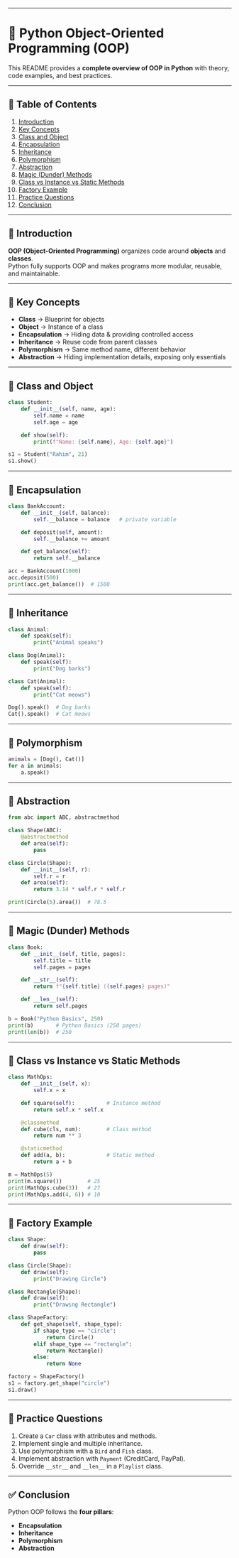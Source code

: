
---
# 🐍 Python Object-Oriented Programming (OOP)

This README provides a **complete overview of OOP in Python** with theory, code examples, and best practices.

---

## 📑 Table of Contents
1. [Introduction](#introduction)
2. [Key Concepts](#key-concepts)
3. [Class and Object](#class-and-object)
4. [Encapsulation](#encapsulation)
5. [Inheritance](#inheritance)
6. [Polymorphism](#polymorphism)
7. [Abstraction](#abstraction)
8. [Magic (Dunder) Methods](#magic-dunder-methods)
9. [Class vs Instance vs Static Methods](#class-vs-instance-vs-static-methods)
10. [Factory Example](#factory-example)
11. [Practice Questions](#practice-questions)
12. [Conclusion](#conclusion)

---

## 🔹 Introduction
**OOP (Object-Oriented Programming)** organizes code around **objects** and **classes**.  
Python fully supports OOP and makes programs more modular, reusable, and maintainable.

---

## 🔹 Key Concepts
- **Class** → Blueprint for objects  
- **Object** → Instance of a class  
- **Encapsulation** → Hiding data & providing controlled access  
- **Inheritance** → Reuse code from parent classes  
- **Polymorphism** → Same method name, different behavior  
- **Abstraction** → Hiding implementation details, exposing only essentials  

---

## 🔹 Class and Object
```python
class Student:
    def __init__(self, name, age):
        self.name = name
        self.age = age

    def show(self):
        print(f"Name: {self.name}, Age: {self.age}")

s1 = Student("Rahim", 21)
s1.show()
````

---

## 🔹 Encapsulation

```python
class BankAccount:
    def __init__(self, balance):
        self.__balance = balance   # private variable

    def deposit(self, amount):
        self.__balance += amount

    def get_balance(self):
        return self.__balance

acc = BankAccount(1000)
acc.deposit(500)
print(acc.get_balance())  # 1500
```

---

## 🔹 Inheritance

```python
class Animal:
    def speak(self):
        print("Animal speaks")

class Dog(Animal):
    def speak(self):
        print("Dog barks")

class Cat(Animal):
    def speak(self):
        print("Cat meows")

Dog().speak()  # Dog barks
Cat().speak()  # Cat meows
```

---

## 🔹 Polymorphism

```python
animals = [Dog(), Cat()]
for a in animals:
    a.speak()
```

---

## 🔹 Abstraction

```python
from abc import ABC, abstractmethod

class Shape(ABC):
    @abstractmethod
    def area(self):
        pass

class Circle(Shape):
    def __init__(self, r):
        self.r = r
    def area(self):
        return 3.14 * self.r * self.r

print(Circle(5).area())  # 78.5
```

---

## 🔹 Magic (Dunder) Methods

```python
class Book:
    def __init__(self, title, pages):
        self.title = title
        self.pages = pages

    def __str__(self):
        return f"{self.title} ({self.pages} pages)"

    def __len__(self):
        return self.pages

b = Book("Python Basics", 250)
print(b)       # Python Basics (250 pages)
print(len(b))  # 250
```

---

## 🔹 Class vs Instance vs Static Methods

```python
class MathOps:
    def __init__(self, x):
        self.x = x

    def square(self):          # Instance method
        return self.x * self.x

    @classmethod
    def cube(cls, num):        # Class method
        return num ** 3

    @staticmethod
    def add(a, b):             # Static method
        return a + b

m = MathOps(5)
print(m.square())        # 25
print(MathOps.cube(3))   # 27
print(MathOps.add(4, 6)) # 10
```

---

## 🔹 Factory Example

```python
class Shape:
    def draw(self):
        pass

class Circle(Shape):
    def draw(self):
        print("Drawing Circle")

class Rectangle(Shape):
    def draw(self):
        print("Drawing Rectangle")

class ShapeFactory:
    def get_shape(self, shape_type):
        if shape_type == "circle":
            return Circle()
        elif shape_type == "rectangle":
            return Rectangle()
        else:
            return None

factory = ShapeFactory()
s1 = factory.get_shape("circle")
s1.draw()
```

---

## 📝 Practice Questions

1. Create a `Car` class with attributes and methods.
2. Implement single and multiple inheritance.
3. Use polymorphism with a `Bird` and `Fish` class.
4. Implement abstraction with `Payment` (CreditCard, PayPal).
5. Override `__str__` and `__len__` in a `Playlist` class.

---

## ✅ Conclusion

Python OOP follows the **four pillars**:

* **Encapsulation**
* **Inheritance**
* **Polymorphism**
* **Abstraction**

